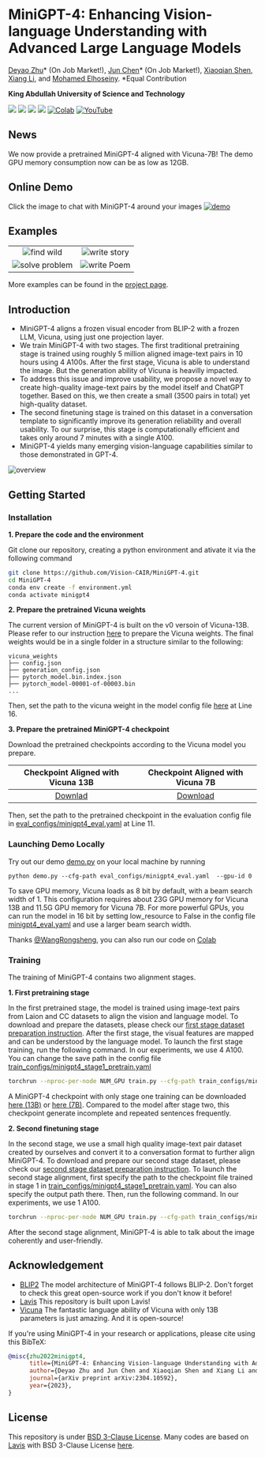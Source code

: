 # MiniGPT-4: Enhancing Vision-language Understanding with Advanced Large Language Models
[Deyao Zhu](https://tsutikgiau.github.io/)* (On Job Market!), [Jun Chen](https://junchen14.github.io/)* (On Job Market!), [Xiaoqian Shen](https://xiaoqian-shen.github.io), [Xiang Li](https://xiangli.ac.cn), and [Mohamed Elhoseiny](https://www.mohamed-elhoseiny.com/). *Equal Contribution

**King Abdullah University of Science and Technology**

<a href='https://minigpt-4.github.io'><img src='https://img.shields.io/badge/Project-Page-Green'></a>  <a href='https://arxiv.org/abs/2304.10592'><img src='https://img.shields.io/badge/Paper-Arxiv-red'></a> <a href='https://huggingface.co/spaces/Vision-CAIR/minigpt4'><img src='https://img.shields.io/badge/%F0%9F%A4%97%20Hugging%20Face-Spaces-blue'></a> <a href='https://huggingface.co/Vision-CAIR/MiniGPT-4'><img src='https://img.shields.io/badge/%F0%9F%A4%97%20Hugging%20Face-Model-blue'></a> [![Colab](https://colab.research.google.com/assets/colab-badge.svg)](https://colab.research.google.com/drive/1OK4kYsZphwt5DXchKkzMBjYF6jnkqh4R?usp=sharing) [![YouTube](https://badges.aleen42.com/src/youtube.svg)](https://www.youtube.com/watch?v=__tftoxpBAw&feature=youtu.be)


## News
We now provide a pretrained MiniGPT-4 aligned with Vicuna-7B! The demo GPU memory consumption now can be as low as 12GB.


## Online Demo

Click the image to chat with MiniGPT-4 around your images
[![demo](figs/online_demo.png)](https://minigpt-4.github.io)


## Examples
  |   |   |
:-------------------------:|:-------------------------:
![find wild](figs/examples/wop_2.png) |  ![write story](figs/examples/ad_2.png)
![solve problem](figs/examples/fix_1.png)  |  ![write Poem](figs/examples/rhyme_1.png)

More examples can be found in the [project page](https://minigpt-4.github.io).



## Introduction
- MiniGPT-4 aligns a frozen visual encoder from BLIP-2 with a frozen LLM, Vicuna, using just one projection layer. 
- We train MiniGPT-4 with two stages. The first traditional pretraining stage is trained using roughly 5 million aligned image-text pairs in 10 hours using 4 A100s. After the first stage, Vicuna is able to understand the image. But the generation ability of Vicuna is heavilly impacted.
- To address this issue and improve usability, we propose a novel way to create high-quality image-text pairs by the model itself and ChatGPT together. Based on this, we then create a small (3500 pairs in total) yet high-quality dataset.
- The second finetuning stage is trained on this dataset in a conversation template to significantly improve its generation reliability and overall usability. To our surprise, this stage is computationally efficient and takes only around 7 minutes with a single A100.
- MiniGPT-4 yields many emerging vision-language capabilities similar to those demonstrated in GPT-4. 


![overview](figs/overview.png)


## Getting Started
### Installation

**1. Prepare the code and the environment**

Git clone our repository, creating a python environment and ativate it via the following command

```bash
git clone https://github.com/Vision-CAIR/MiniGPT-4.git
cd MiniGPT-4
conda env create -f environment.yml
conda activate minigpt4
```


**2. Prepare the pretrained Vicuna weights**

The current version of MiniGPT-4 is built on the v0 versoin of Vicuna-13B.
Please refer to our instruction [here](PrepareVicuna.md) 
to prepare the Vicuna weights.
The final weights would be in a single folder in a structure similar to the following:

```
vicuna_weights
├── config.json
├── generation_config.json
├── pytorch_model.bin.index.json
├── pytorch_model-00001-of-00003.bin
...   
```

Then, set the path to the vicuna weight in the model config file 
[here](minigpt4/configs/models/minigpt4.yaml#L16) at Line 16.

**3. Prepare the pretrained MiniGPT-4 checkpoint**

Download the pretrained checkpoints according to the Vicuna model you prepare.

|                                Checkpoint Aligned with Vicuna 13B                                |                               Checkpoint Aligned with Vicuna 7B                                |
:------------------------------------------------------------------------------------------------:|:----------------------------------------------------------------------------------------------:
 [Downlad](https://drive.google.com/file/d/1a4zLvaiDBr-36pasffmgpvH5P7CKmpze/view?usp=share_link) | [Download](https://drive.google.com/file/d/1RY9jV0dyqLX-o38LrumkKRh6Jtaop58R/view?usp=sharing) 


Then, set the path to the pretrained checkpoint in the evaluation config file 
in [eval_configs/minigpt4_eval.yaml](eval_configs/minigpt4_eval.yaml#L10) at Line 11. 



### Launching Demo Locally

Try out our demo [demo.py](demo.py) on your local machine by running

```
python demo.py --cfg-path eval_configs/minigpt4_eval.yaml  --gpu-id 0
```

To save GPU memory, Vicuna loads as 8 bit by default, with a beam search width of 1. 
This configuration requires about 23G GPU memory for Vicuna 13B and 11.5G GPU memory for Vicuna 7B. 
For more powerful GPUs, you can run the model
in 16 bit by setting low_resource to False in the config file 
[minigpt4_eval.yaml](eval_configs/minigpt4_eval.yaml) and use a larger beam search width.

Thanks [@WangRongsheng](https://github.com/WangRongsheng), you can also run our code on [Colab](https://colab.research.google.com/drive/1OK4kYsZphwt5DXchKkzMBjYF6jnkqh4R?usp=sharing)


### Training
The training of MiniGPT-4 contains two alignment stages.

**1. First pretraining stage**

In the first pretrained stage, the model is trained using image-text pairs from Laion and CC datasets
to align the vision and language model. To download and prepare the datasets, please check 
our [first stage dataset preparation instruction](dataset/README_1_STAGE.md). 
After the first stage, the visual features are mapped and can be understood by the language
model.
To launch the first stage training, run the following command. In our experiments, we use 4 A100. 
You can change the save path in the config file 
[train_configs/minigpt4_stage1_pretrain.yaml](train_configs/minigpt4_stage1_pretrain.yaml)

```bash
torchrun --nproc-per-node NUM_GPU train.py --cfg-path train_configs/minigpt4_stage1_pretrain.yaml
```

A MiniGPT-4 checkpoint with only stage one training can be downloaded 
[here (13B)](https://drive.google.com/file/d/1u9FRRBB3VovP1HxCAlpD9Lw4t4P6-Yq8/view?usp=share_link) or [here (7B)](https://drive.google.com/file/d/1HihQtCEXUyBM1i9DQbaK934wW3TZi-h5/view?usp=share_link).
Compared to the model after stage two, this checkpoint generate incomplete and repeated sentences frequently.


**2. Second finetuning stage**

In the second stage, we use a small high quality image-text pair dataset created by ourselves
and convert it to a conversation format to further align MiniGPT-4.
To download and prepare our second stage dataset, please check our 
[second stage dataset preparation instruction](dataset/README_2_STAGE.md).
To launch the second stage alignment, 
first specify the path to the checkpoint file trained in stage 1 in 
[train_configs/minigpt4_stage1_pretrain.yaml](train_configs/minigpt4_stage2_finetune.yaml).
You can also specify the output path there. 
Then, run the following command. In our experiments, we use 1 A100.

```bash
torchrun --nproc-per-node NUM_GPU train.py --cfg-path train_configs/minigpt4_stage2_finetune.yaml
```

After the second stage alignment, MiniGPT-4 is able to talk about the image coherently and user-friendly. 




## Acknowledgement

+ [BLIP2](https://huggingface.co/docs/transformers/main/model_doc/blip-2) The model architecture of MiniGPT-4 follows BLIP-2. Don't forget to check this great open-source work if you don't know it before!
+ [Lavis](https://github.com/salesforce/LAVIS) This repository is built upon Lavis!
+ [Vicuna](https://github.com/lm-sys/FastChat) The fantastic language ability of Vicuna with only 13B parameters is just amazing. And it is open-source!


If you're using MiniGPT-4 in your research or applications, please cite using this BibTeX:
```bibtex
@misc{zhu2022minigpt4,
      title={MiniGPT-4: Enhancing Vision-language Understanding with Advanced Large Language Models}, 
      author={Deyao Zhu and Jun Chen and Xiaoqian Shen and Xiang Li and Mohamed Elhoseiny},
      journal={arXiv preprint arXiv:2304.10592},
      year={2023},
}
```


## License
This repository is under [BSD 3-Clause License](LICENSE.md).
Many codes are based on [Lavis](https://github.com/salesforce/LAVIS) with 
BSD 3-Clause License [here](LICENSE_Lavis.md).

